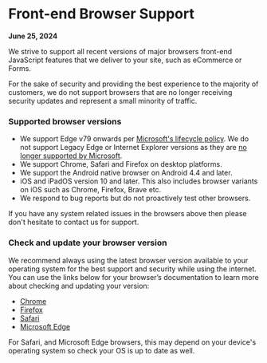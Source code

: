 # Front-end Browser Support

**June 25, 2024**

We strive to support all recent versions of major browsers front-end JavaScript features that we deliver to your site, such as eCommerce or Forms.

For the sake of security and providing the best experience to the majority of customers, we do not support browsers that are no longer receiving security updates and represent a small minority of traffic. &#x20;

### Supported browser versions

* We support Edge v79 onwards per [Microsoft's lifecycle policy](https://support.microsoft.com/en-us/gp/microsoft-internet-explorer). We do not support Legacy Edge or Internet Explorer versions as they are [no longer supported by Microsoft](https://techcommunity.microsoft.com/t5/microsoft-365-blog/new-microsoft-edge-to-replace-microsoft-edge-legacy-with-april-s/ba-p/2114224).
* We support Chrome, Safari and Firefox on desktop platforms.
* We support the Android native browser on Android 4.4 and later.
* iOS and iPadOS version 10 and later.  This also includes browser variants on iOS such as Chrome, Firefox, Brave etc.&#x20;
* We respond to bug reports but do not proactively test other browsers.

If you have any system related issues in the browsers above then please don't hesitate to contact us for support.&#x20;

### Check and update your browser version

We recommend always using the latest browser version available to your operating system for the best support and security while using the internet. You can use the links below for your browser’s documentation to learn more about checking and updating your version:

* [Chrome](https://support.google.com/chrome/answer/95414?hl=en\&co=GENIE.Platform=Desktop)
* [Firefox](https://support.mozilla.org/kb/update-firefox-latest-release)
* [Safari](https://support.apple.com/HT204416)
* [Microsoft Edge](https://support.microsoft.com/en-us/help/4027011/microsoft-edge-find-out-which-version-you-have)

For Safari, and Microsoft Edge browsers, this may depend on your device's operating system so check your OS is up to date as well.
